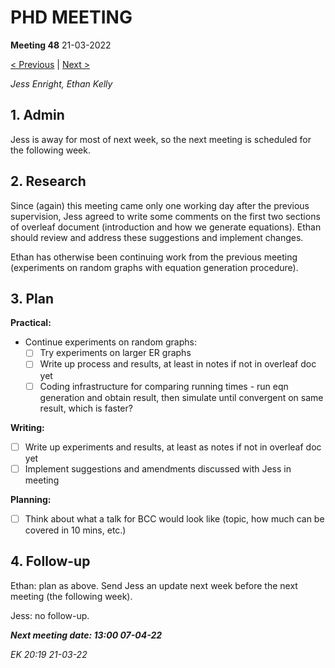 # PHD MEETING

__Meeting 48__
21-03-2022

[< Previous](47_17-03-22.md) | [Next >]()

_Jess Enright,_
_Ethan Kelly_


## 1. Admin

Jess is away for most of next week, so the next meeting is scheduled for the following week.


## 2. Research

Since (again) this meeting came only one working day after the previous supervision, Jess agreed to write some comments on the first two sections of overleaf document (introduction and how we generate equations). Ethan should review and address these suggestions and implement changes.

Ethan has otherwise been continuing work from the previous meeting (experiments on random graphs with equation generation procedure).


## 3. Plan

**Practical:**
- Continue experiments on random graphs:
	- [ ] Try experiments on larger ER graphs
	- [ ] Write up process and results, at least in notes if not in overleaf doc yet
	- [ ] Coding infrastructure for comparing running times - run eqn generation and obtain result, then simulate until convergent on same result, which is faster?

**Writing:**
- [ ] Write up experiments and results, at least as notes if not in overleaf doc yet
- [ ] Implement suggestions and amendments discussed with Jess in meeting

**Planning:**
- [ ] Think about what a talk for BCC would look like (topic, how much can be covered in 10 mins, etc.)



## 4. Follow-up

Ethan: plan as above. Send Jess an update next week before the next meeting (the following week).

Jess: no follow-up.


**_Next meeting date: 13:00 07-04-22_**



_EK 20:19 21-03-22_
